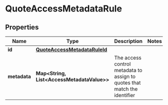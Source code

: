 

# QuoteAccessMetadataRule


## Properties

Name | Type | Description | Notes
------------ | ------------- | ------------- | -------------
**id** | [**QuoteAccessMetadataRuleId**](QuoteAccessMetadataRuleId.md) |  | 
**metadata** | **Map&lt;String, List&lt;AccessMetadataValue&gt;&gt;** | The access control metadata to assign to quotes that match the identifier | 



